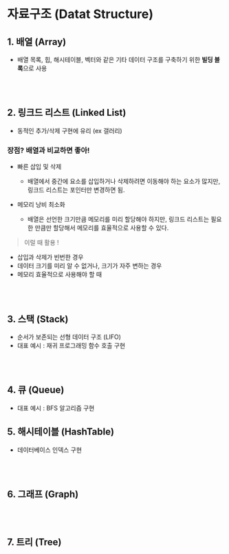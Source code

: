 # 자료구조 (Datat Structure)

## 1. 배열 (Array)

* 배열 목록, 힙, 해시테이블, 벡터와 같은 기타 데이터 구조를 구축하기 위한 **빌딩 블록**으로 사용

<br><br>

## 2. 링크드 리스트 (Linked List)

* 동적인 추가/삭제 구현에 유리 (ex 갤러리)

### 장점? 배열과 비교하면 좋아!

* 빠른 삽입 및 삭제

  - 배열에서 중간에 요소를 삽입하거나 삭제하려면 이동해야 하는 요소가 많지만, 링크드 리스트는 포인터만 변경하면 됨.

* 메모리 낭비 최소화

  - 배열은 선언한 크기만큼 메모리를 미리 할당해야 하지만, 링크드 리스트는 필요한 만큼만 할당해서 메모리를 효율적으로 사용할 수 있다.

> 이럴 때 활용 !
  - 삽입과 삭제가 빈번한 경우
  - 데이터 크기를 미리 알 수 없거나, 크기가 자주 변하는 경우
  - 메모리 효율적으로 사용해야 할 때

<br><br>

## 3. 스택 (Stack)

* 순서가 보존되는 선형 데이터 구조 (LIFO)
* 대표 예시 : 재귀 프로그래밍 함수 호출 구현

<br><br>

## 4. 큐 (Queue)

* 대표 예시 : BFS 알고리즘 구현

## 5. 해시테이블 (HashTable)

* 데이터베이스 인덱스 구현


<br><br>

## 6. 그래프 (Graph)


<br><br>

## 7. 트리 (Tree)
